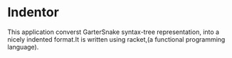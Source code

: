 # Indentor
This application converst GarterSnake syntax-tree representation, into a nicely indented format.It is written using racket,(a functional programming 
language).
